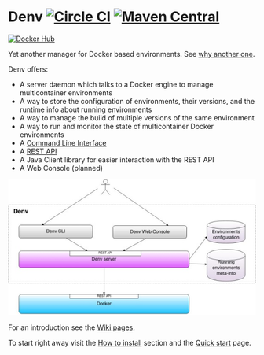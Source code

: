 Denv [![Circle CI](https://circleci.com/gh/ssouporg/denv.svg?style=badge)](https://circleci.com/gh/ssouporg/denv) [![Maven Central](https://maven-badges.herokuapp.com/maven-central/org.ssoup.denv/denv/badge.svg)](https://maven-badges.herokuapp.com/maven-central/org.ssoup.denv/denv)
====
[![Docker Hub](http://dockeri.co/image/alebellu/denv)](https://registry.hub.docker.com/u/alebellu/denv/)

Yet another manager for Docker based environments. See [why another one](https://github.com/ssouporg/denv/wiki/Rational).

Denv offers:

- A server daemon which talks to a Docker engine to manage multicontainer environments
- A way to store the configuration of environments, their versions, and the runtime info about running environments
- A way to manage the build of multiple versions of the same environment
- A way to run and monitor the state of multicontainer Docker environments
- A [Command Line Interface](https://github.com/ssouporg/denv/wiki/CLI-Commands)
- A [REST API](https://github.com/ssouporg/denv/wiki/REST-API)
- A Java Client library for easier interaction with the REST API
- A Web Console (planned)

![Denv L](docs/images/denv_small.jpg "Denv")

For an introduction see the [Wiki pages](https://github.com/ssouporg/denv/wiki).

To start right away visit the [How to install](https://github.com/ssouporg/denv/wiki/How-to-install) section and the [Quick start](https://github.com/ssouporg/denv/wiki/Quick-start) page.

